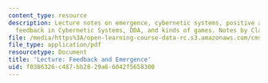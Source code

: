```yaml
---
content_type: resource
description: Lecture notes on emergence, cybernetic systems, positive and negative
  feedback in Cybernetic Systems, DDA, and kinds of games. Notes by Clara Rhee.
file: /media/https%3A/open-learning-course-data-rc.s3.amazonaws.com/cms-608-game-design-spring-2008/f0386326c487bb2829a66042f5658300_MITCMS_608s08_lec_notes22.pdf
file_type: application/pdf
resourcetype: Document
title: 'Lecture: Feedback and Emergence'
uid: f0386326-c487-bb28-29a6-6042f5658300
---
```

